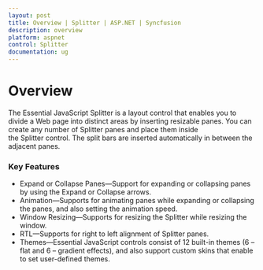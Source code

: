 ```yaml
---
layout: post
title: Overview | Splitter | ASP.NET | Syncfusion
description: overview
platform: aspnet
control: Splitter
documentation: ug
---
```


# Overview

The Essential JavaScript Splitter is a layout control that enables you to divide a Web page into distinct areas by inserting resizable panes. You can create any number of Splitter panes and place them inside the Splitter control. The split bars are inserted automatically in between the adjacent panes.

### Key Features

* Expand or Collapse Panes—Support for expanding or collapsing panes by using the Expand or Collapse arrows.
* Animation—Supports for animating panes while expanding or collapsing the panes, and also setting the animation speed.
* Window Resizing—Supports for resizing the Splitter while resizing the window.
* RTL—Supports for right to left alignment of Splitter panes.
* Themes—Essential JavaScript controls consist of 12 built-in themes (6 – flat and 6 – gradient effects), and also support custom skins that enable to set user-defined themes.
